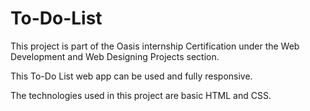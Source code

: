 # To-Do-List
This project is part of the Oasis internship Certification under the Web Development and Web Designing Projects section.

This To-Do List web app can be used and fully responsive.

The technologies used in this project are basic HTML and CSS.
